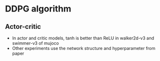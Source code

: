 # DDPG algorithm
## Actor-critic
- In actor and critic models, tanh is better than ReLU in walker2d-v3 and swimmer-v3 of mujoco
- Other experiments use the network structure and hyperparameter from paper